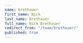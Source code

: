 ```yaml
---
name: brethauer
first_name: Nick
last_name: Brethauer
full_name: Nick Brethauer
redirect_from: "/team/brethauer/"
published: true
---
```


